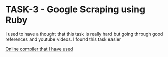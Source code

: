 # TASK-3 - Google Scraping using Ruby
I used to have a thought that this task is really hard but going through good references and youtube videos. I found this task easier 


[Online compiler that I have used ](https://repl.it/languages/Ruby)
